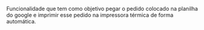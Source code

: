 Funcionalidade que tem como objetivo pegar o pedido colocado na planilha do google e imprimir esse pedido na impressora térmica de forma automática.
